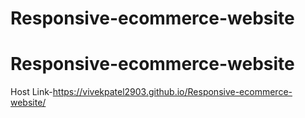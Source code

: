 # Responsive-ecommerce-website
# Responsive-ecommerce-website
Host Link-https://vivekpatel2903.github.io/Responsive-ecommerce-website/
